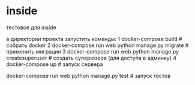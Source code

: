 # inside
тестовое для inside

в директории проекта запустить команды:
1 docker-compose build                                      # собрать docker
2 docker-compose run web python manage.py migrate           # применить миграции
3 docker-compose run web python manage.py createsuperuser   # создать суперюзера (для доступа в админку)
4 docker-compose up                                         # запуск сервера
  
docker-compose run web python manage.py test                # запуск тестов

